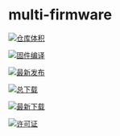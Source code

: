 # multi-firmware

[![仓库体积](https://img.shields.io/github/repo-size/hugcabbage/multi-firmware?label=%E4%BB%93%E5%BA%93%E4%BD%93%E7%A7%AF&style=for-the-badge)](https://github.com/hugcabbage/multi-firmware)

[![固件编译](https://img.shields.io/github/workflow/status/hugcabbage/multi-firmware/%E5%9B%BA%E4%BB%B6%E7%BC%96%E8%AF%91?label=%E5%9B%BA%E4%BB%B6%E7%BC%96%E8%AF%91&style=for-the-badge)](https://github.com/hugcabbage/multi-firmware/actions/workflows/%E5%9B%BA%E4%BB%B6%E7%BC%96%E8%AF%91CI.yml)

[![最新发布](https://img.shields.io/github/v/release/hugcabbage/multi-firmware?label=%E6%9C%80%E6%96%B0%E5%8F%91%E5%B8%83&style=for-the-badge)](https://github.com/hugcabbage/multi-firmware/releases/latest)

[![总下载](https://img.shields.io/github/downloads/hugcabbage/multi-firmware/total?label=%E6%80%BB%E4%B8%8B%E8%BD%BD&style=for-the-badge)](https://github.com/hugcabbage/multi-firmware/releases)

[![最新下载](https://img.shields.io/github/downloads/hugcabbage/multi-firmware/latest/total?label=%E6%9C%80%E6%96%B0%E5%8F%91%E5%B8%83%E4%B8%8B%E8%BD%BD&style=for-the-badge)](https://github.com/hugcabbage/multi-firmware/releases/latest)

[![许可证](https://img.shields.io/github/license/hugcabbage/multi-firmware?style=for-the-badge)](https://github.com/hugcabbage/multi-firmware/blob/master/LICENSE)

